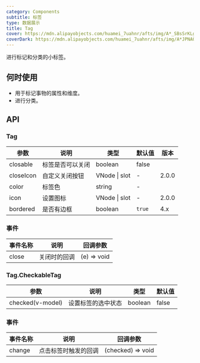 ```yaml
---
category: Components
subtitle: 标签
type: 数据展示
title: Tag
cover: https://mdn.alipayobjects.com/huamei_7uahnr/afts/img/A*_SBsSrKLg00AAAAAAAAAAAAADrJ8AQ/original
coverDark: https://mdn.alipayobjects.com/huamei_7uahnr/afts/img/A*JPNAQYrVkYkAAAAAAAAAAAAADrJ8AQ/original
---
```


进行标记和分类的小标签。

## 何时使用

- 用于标记事物的属性和维度。
- 进行分类。

## API

### Tag

| 参数      | 说明             | 类型          | 默认值 | 版本  |
| --------- | ---------------- | ------------- | ------ | ----- |
| closable  | 标签是否可以关闭 | boolean       | false  |       |
| closeIcon | 自定义关闭按钮   | VNode \| slot | -      | 2.0.0 |
| color     | 标签色           | string        | -      |       |
| icon      | 设置图标         | VNode \| slot | -      | 2.0.0 |
| bordered  | 是否有边框       | boolean       | `true` | 4.x   |

### 事件

| 事件名称 | 说明         | 回调参数    |
| -------- | ------------ | ----------- |
| close    | 关闭时的回调 | (e) => void |

### Tag.CheckableTag

| 参数             | 说明               | 类型    | 默认值 |
| ---------------- | ------------------ | ------- | ------ |
| checked(v-model) | 设置标签的选中状态 | boolean | false  |

### 事件

| 事件名称 | 说明                 | 回调参数          |
| -------- | -------------------- | ----------------- |
| change   | 点击标签时触发的回调 | (checked) => void |
